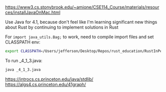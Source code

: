 https://www3.cs.stonybrook.edu/~amione/CSE114_Course/materials/resources/installJavaOnMac.html

Use Java for 4.1, because don't feel like I'm learning significant new things about Rust by continuing to implement solutions in Rust

For `import java_utils.Bag;` to work, need to compile import files and set CLASSPATH env:

```bash
export CLASSPATH=/Users/jefferson/Desktop/Repos/rust_education/RustInPeace/src
```

To run _4_1_3.java:

```bash
java _4_1_3.java
```

https://introcs.cs.princeton.edu/java/stdlib/
https://algs4.cs.princeton.edu/41graph/